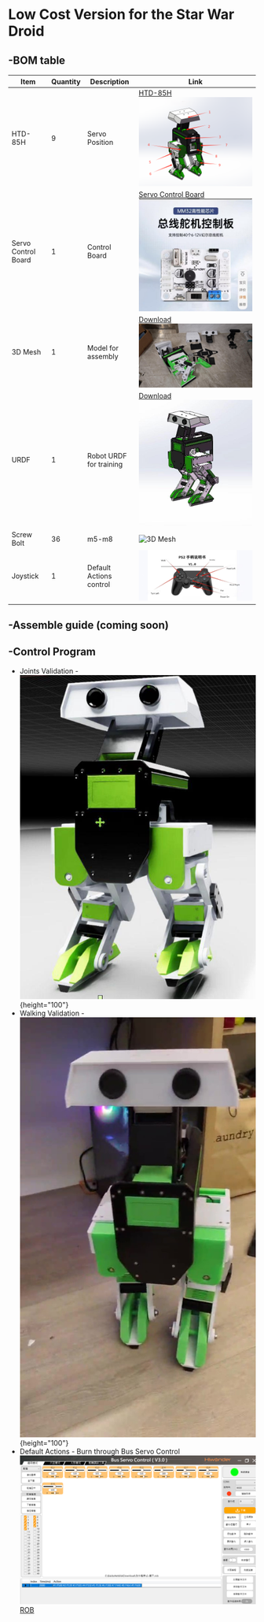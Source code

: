 # Low Cost Version for the Star War Droid
## -BOM table
| Item                  | Quantity | Description    | Link |
|-----------------------|----------|---------------|------|
| HTD-85H              | 9        | Servo Position | [HTD-85H](https://e.tb.cn/h.T8ZUWHvCrZehFoB?tk=42w4e1MO2mF) ![Servo Position](img/servo_layout.png) |
| Servo Control Board  | 1        | Control Board  | [Servo Control Board](https://detail.tmall.com/item.htm?abbucket=13&id=598666101353) ![Control Board](img/servo_control_board.jpg) |
| 3D Mesh              | 1        | Model for assembly | [Download](GeDroid-UpdateV3.STEPGeDroid-UpdateV3) ![3D Mesh](img/3d_print.jfif) |
| URDF                 | 1        | Robot URDF for training | [Download](./GEDroid-new-URDF/) ![3D Mesh](img/3d_mesh_preview.jfif) |
| Screw Bolt           | 36       | m5-m8                   | ![3D Mesh](https://i.ebayimg.com/images/g/1C4AAOSwZQBm~tb1/s-l1600.webp) |
| Joystick             | 1        | Default Actions control | ![Joystick](img/joystick.jpg) |

## -Assemble guide (coming soon)



## -Control Program
* Joints Validation - [![Video Preview](img/isaacsim_usd.jfif)](img/isaacsim_testing.mp4){height="100"}
* Walking Validation - [![Video Preview](img/Walking-m2s.jpg)](img/Walking.mp4){height="100"}
* Default Actions - Burn through Bus Servo Control ![Burn through ServoBus](img/BusServo.png)[ROB](control/Actions/)

